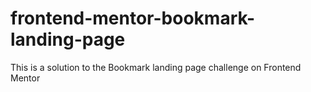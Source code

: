 # frontend-mentor-bookmark-landing-page
This is a solution to the Bookmark landing page challenge on Frontend Mentor
